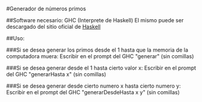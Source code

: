 #Generador de números primos

##Software necesario: GHC (Interprete de Haskell)
El mismo puede ser descargado del sitio oficial de [Haskell](https://www.haskell.org/)

##Uso:

###Si se desea generar los primos desde el 1 hasta que la memoria de la computadora muera:
Escribir en el prompt del GHC "generar" (sin comillas)

###Si se desea generar desde el 1 hasta cierto valor x:
Escribir en el prompt del GHC "generarHasta x" (sin comillas)

###Si se desea generar desde cierto numero x hasta cierto numero y:
Escribir en el prompt del GHC "generarDesdeHasta x y" (sin comillas)

